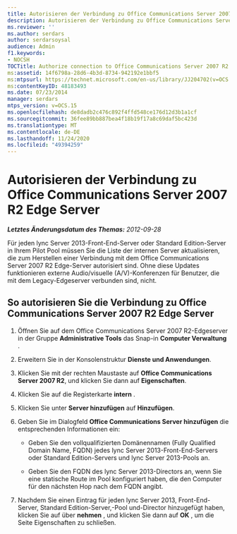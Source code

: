 ```yaml
---
title: Autorisieren der Verbindung zu Office Communications Server 2007 R2 Edge Server
description: Autorisieren der Verbindung zu Office Communications Server 2007 R2 Edge Server.
ms.reviewer: ''
ms.author: serdars
author: serdarsoysal
audience: Admin
f1.keywords:
- NOCSH
TOCTitle: Authorize connection to Office Communications Server 2007 R2 Edge Server
ms:assetid: 14f6798a-28d6-4b3d-8734-942192e1bbf5
ms:mtpsurl: https://technet.microsoft.com/en-us/library/JJ204702(v=OCS.15)
ms:contentKeyID: 48183493
ms.date: 07/23/2014
manager: serdars
mtps_version: v=OCS.15
ms.openlocfilehash: de8dadb2c476c892f4ffd548ce176d12d3b1a1cf
ms.sourcegitcommit: 36fee89bb887bea4f18b19f17a8c69daf5bc423d
ms.translationtype: MT
ms.contentlocale: de-DE
ms.lasthandoff: 11/24/2020
ms.locfileid: "49394259"
---
```

# <a name="authorize-connection-to-office-communications-server-2007-r2-edge-server"></a>Autorisieren der Verbindung zu Office Communications Server 2007 R2 Edge Server

<div data-xmlns="http://www.w3.org/1999/xhtml">

<div class="topic" data-xmlns="http://www.w3.org/1999/xhtml" data-msxsl="urn:schemas-microsoft-com:xslt" data-cs="https://msdn.microsoft.com/">

<div data-asp="https://msdn2.microsoft.com/asp">



</div>

<div id="mainSection">

<div id="mainBody">

<span> </span>

_**Letztes Änderungsdatum des Themas:** 2012-09-28_

Für jeden lync Server 2013-Front-End-Server oder Standard Edition-Server in Ihrem Pilot Pool müssen Sie die Liste der internen Server aktualisieren, die zum Herstellen einer Verbindung mit dem Office Communications Server 2007 R2 Edge-Server autorisiert sind. Ohne diese Updates funktionieren externe Audio/visuelle (A/V)-Konferenzen für Benutzer, die mit dem Legacy-Edgeserver verbunden sind, nicht.

<div>

## <a name="to-authorize-connection-to-office-communications-server-2007-r2-edge-server"></a>So autorisieren Sie die Verbindung zu Office Communications Server 2007 R2 Edge Server

1.  Öffnen Sie auf dem Office Communications Server 2007 R2-Edgeserver in der Gruppe **Administrative Tools** das Snap-in **Computer Verwaltung** .

2.  Erweitern Sie in der Konsolenstruktur **Dienste und Anwendungen**.

3.  Klicken Sie mit der rechten Maustaste auf **Office Communications Server 2007 R2**, und klicken Sie dann auf **Eigenschaften**.

4.  Klicken Sie auf die Registerkarte **intern** .

5.  Klicken Sie unter **Server hinzufügen** auf **Hinzufügen**.

6.  Geben Sie im Dialogfeld **Office Communications Server hinzufügen** die entsprechenden Informationen ein:
    
      - Geben Sie den vollqualifizierten Domänennamen (Fully Qualified Domain Name, FQDN) jedes lync Server 2013-Front-End-Servers oder Standard Edition-Servers und lync Server 2013-Pools an.
    
      - Geben Sie den FQDN des lync Server 2013-Directors an, wenn Sie eine statische Route im Pool konfiguriert haben, die den Computer für den nächsten Hop nach dem FQDN angibt.

7.  Nachdem Sie einen Eintrag für jeden lync Server 2013, Front-End-Server, Standard Edition-Server,-Pool und-Director hinzugefügt haben, klicken Sie auf über **nehmen** , und klicken Sie dann auf **OK** , um die Seite Eigenschaften zu schließen.

</div>

</div>

<span> </span>

</div>

</div>

</div>

